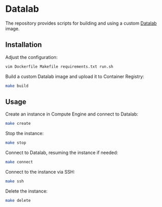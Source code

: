 # Datalab

The repository provides scripts for building and using a custom [Datalab] image.

## Installation

Adjust the configuration:

```bash
vim Dockerfile Makefile requirements.txt run.sh
```

Build a custom Datalab image and upload it to Container Registry:

```bash
make build
```

## Usage

Create an instance in Compute Engine and connect to Datalab:

```bash
make create
```

Stop the instance:

```bash
make stop
```

Connect to Datalab, resuming the instance if needed:

```bash
make connect
```

Connect to the instance via SSH:

```bash
make ssh
```

Delete the instance:

```bash
make delete
```

[datalab]: https://cloud.google.com/datalab
